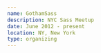 ```yaml
---
name: GothamSass
description: NYC Sass Meetup
date: June 2012 - present
location: NY, New York
type: organizing
---
```

